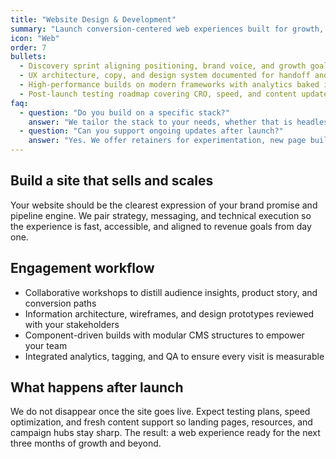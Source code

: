 ```yaml
---
title: "Website Design & Development"
summary: "Launch conversion-centered web experiences built for growth, performance, and ongoing experimentation."
icon: "Web"
order: 7
bullets:
  - Discovery sprint aligning positioning, brand voice, and growth goals
  - UX architecture, copy, and design system documented for handoff and iteration
  - High-performance builds on modern frameworks with analytics baked in
  - Post-launch testing roadmap covering CRO, speed, and content updates
faq:
  - question: "Do you build on a specific stack?"
    answer: "We tailor the stack to your needs, whether that is headless Next.js, Webflow, or a hybrid CMS. Every engagement prioritizes maintainability and speed."
  - question: "Can you support ongoing updates after launch?"
    answer: "Yes. We offer retainers for experimentation, new page builds, and performance enhancements so your site keeps pace with campaigns."
---
```


## Build a site that sells and scales

Your website should be the clearest expression of your brand promise and pipeline engine. We pair strategy, messaging, and technical execution so the experience is fast, accessible, and aligned to revenue goals from day one.

## Engagement workflow

- Collaborative workshops to distill audience insights, product story, and conversion paths
- Information architecture, wireframes, and design prototypes reviewed with your stakeholders
- Component-driven builds with modular CMS structures to empower your team
- Integrated analytics, tagging, and QA to ensure every visit is measurable

## What happens after launch

We do not disappear once the site goes live. Expect testing plans, speed optimization, and fresh content support so landing pages, resources, and campaign hubs stay sharp. The result: a web experience ready for the next three months of growth and beyond.
